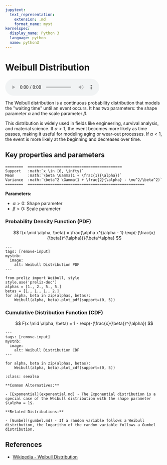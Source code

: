 ```yaml
---
jupytext:
  text_representation:
    extension: .md
    format_name: myst
kernelspec:
  display_name: Python 3
  language: python
  name: python3
---
```

# Weibull Distribution

<audio controls> <source src="../../_static/weibull.mp3" type="audio/mpeg"> This browser cannot play the pronunciation audio file for this distribution. </audio>

The Weibull distribution is a continuous probability distribution that models the "waiting time" until an event occurs. It has two parameters: the shape parameter $\alpha$ and the scale parameter $\beta$.

This distribution is widely used in fields like engineering, survival analysis, and material science. If $\alpha > 1$, the event becomes more likely as time passes, making it useful for modeling aging or wear-out processes. If $\alpha < 1$, the event is more likely at the beginning and decreases over time.

## Key properties and parameters

```{eval-rst}
========  ==========================================
Support   :math:`x \in [0, \infty)`
Mean      :math:`\beta \Gamma(1 + \frac{1}{\alpha})`
Variance  :math:`\beta^2 \Gamma(1 + \frac{2}{\alpha} - \mu^2/\beta^2)`
========  ====================================================
```

**Parameters:**

- $\alpha > 0$: Shape parameter
- $\beta > 0$: Scale parameter

### Probability Density Function (PDF)

$$
f(x \mid \alpha, \beta) = \frac{\alpha x^{\alpha - 1} \exp(-(\frac{x}{\beta})^{\alpha})}{\beta^\alpha}
$$

```{code-cell}
---
tags: [remove-input]
mystnb:
  image:
    alt: Weibull Distribution PDF
---

from preliz import Weibull, style
style.use('preliz-doc')
alphas = [1., 2., 5., 5.]
betas = [1., 1., 1., 2.]
for alpha, beta in zip(alphas, betas):
    Weibull(alpha, beta).plot_pdf(support=(0, 5))
```

### Cumulative Distribution Function (CDF)

$$
F(x \mid \alpha, \beta) = 1 - \exp(-(\frac{x}{\beta})^{\alpha})
$$

```{code-cell}
---
tags: [remove-input]
mystnb:
  image:
    alt: Weibull Distribution CDF
---

for alpha, beta in zip(alphas, betas):
    Weibull(alpha, beta).plot_cdf(support=(0, 5))
```

```{seealso}
:class: seealso

**Common Alternatives:**

- [Exponential](exponential.md) - The Exponential distribution is a special case of the Weibull distribution with the shape parameter $\alpha = 1$.

**Related Distributions:**

- [Gumbel](gumbel.md) - If a random variable follows a Weibull distribution, the logarithm of the random variable follows a Gumbel distribution.
```

## References

- [Wikipedia - Weibull Distribution](https://en.wikipedia.org/wiki/Weibull_distribution)